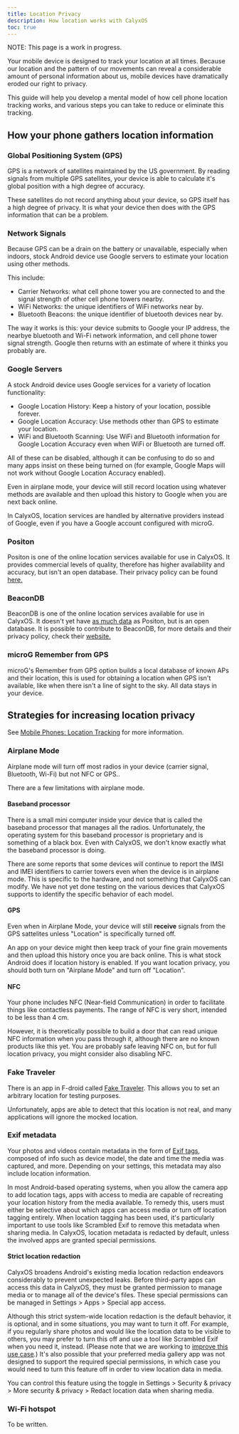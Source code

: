 ```yaml
---
title: Location Privacy
description: How location works with CalyxOS
toc: true
---
```


NOTE: This page is a work in progress.

Your mobile device is designed to track your location at all times. Because our location and the pattern of our movements can reveal a considerable amount of personal information about us, mobile devices have dramatically eroded our right to privacy.

This guide will help you develop a mental model of how cell phone location tracking works, and various steps you can take to reduce or eliminate this tracking.

How your phone gathers location information
---------------------------------------------------

### Global Positioning System (GPS)

GPS is a network of satellites maintained by the US government. By reading signals from multiple GPS satellites, your device is able to calculate it's global position with a high degree of accuracy.

These satellites do not record anything about your device, so GPS itself has a high degree of privacy. It is what your device then does with the GPS information that can be a problem.

### Network Signals

Because GPS can be a drain on the battery or unavailable, especially when indoors, stock Android device use Google servers to estimate your location using other methods.

This include:

* Carrier Networks: what cell phone tower you are connected to and the signal strength of other cell phone towers nearby.
* WiFi Networks: the unique identifiers of WiFi networks near by.
* Bluetooth Beacons: the unique identifier of bluetooth devices near by.

The way it works is this: your device submits to Google your IP address, the nearbye bluetooth and Wi-Fi network information, and cell phone tower signal strength. Google then returns with an estimate of where it thinks you probably are.

### Google Servers

A stock Android device uses Google services for a variety of location functionality:

* Google Location History: Keep a history of your location, possible forever.
* Google Location Accuracy: Use methods other than GPS to estimate your location.
* WiFi and Bluetooth Scanning: Use WiFi and Bluetooth information for Google Location Accuracy even when WiFi or Bluetooth are turned off.

All of these can be disabled, although it can be confusing to do so and many apps insist on these being turned on (for example, Google Maps will not work without Google Location Accuracy enabled).

Even in airplane mode, your device will still record location using whatever methods are available and then upload this history to Google when you are next back online.

In CalyxOS, location services are handled by alternative providers instead of Google, even if you have a Google account configured with microG.

### Positon

Positon is one of the online location services available for use in CalyxOS. It provides commercial levels of quality, therefore has higher availability and accuracy, but isn't an open database. Their privacy policy can be found [here.](https://positon.xyz/docs/privacy/)

### BeaconDB

BeaconDB is one of the online location services available for use in CalyxOS. It doesn't yet have [as much data](https://beacondb.net/map) as Positon, but is an open database. It is possible to contribute to BeaconDB, for more details and their privacy policy, check their [website.](https://beacondb.net/)

### microG Remember from GPS

microG's Remember from GPS option builds a local database of known APs and their location, this is used for obtaining a location when GPS isn't available, like when there isn't a line of sight to the sky. All data stays in your device.

Strategies for increasing location privacy
--------------------------------------------------

See [Mobile Phones: Location Tracking](https://ssd.eff.org/en/playlist/privacy-breakdown-mobile-phones#mobile-phones-location-tracking) for more information.

### Airplane Mode

Airplane mode will turn off most radios in your device (carrier signal, Bluetooth, Wi-Fi) but not NFC or GPS..

There are a few limitations with airplane mode.

#### Baseband processor

There is a small mini computer inside your device that is called the baseband processor that manages all the radios. Unfortunately, the operating system for this baseband processor is proprietary and is something of a black box. Even with CalyxOS, we don't know exactly what the baseband processor is doing.

There are some reports that some devices will continue to report the IMSI and IMEI identifiers to carrier towers even when the device is in airplane mode. This is specific to the hardware, and not something that CalyxOS can modify. We have not yet done testing on the various devices that CalyxOS supports to identify the specific behavior of each model.

#### GPS

Even when in Airplane Mode, your device will still **receive** signals from the GPS sattelites unless "Location" is specifically turned off.

An app on your device might then keep track of your fine grain movements and then upload this history once you are back online. This is what stock Android does if location history is enabled. If you want location privacy, you should both turn on "Airplane Mode" and turn off "Location".

#### NFC

Your phone includes NFC (Near-field Communication) in order to facilitate things like contactless payments. The range of NFC is very short, intended to be less than 4 cm.

However, it is theoretically possible to build a door that can read unique NFC information when you pass through it, although there are no known products like this yet. You are probably safe leaving NFC on, but for full location privacy, you might consider also disabling NFC.

### Fake Traveler

There is an app in F-droid called [Fake Traveler](https://f-droid.org/packages/cl.coders.faketraveler/). This allows you to set an arbitrary location for testing purposes.

Unfortunately, apps are able to detect that this location is not real, and many applications will ignore the mocked location.

### Exif metadata

Your photos and videos contain metadata in the form of [Exif tags](https://en.wikipedia.org/wiki/Exif), composed of info such as device model, the date and time the media was captured, and more. Depending on your settings, this metadata may also include location information.

In most Android-based operating systems, when you allow the camera app to add location tags, apps with access to media are capable of recreating your location history from the media available. To remedy this, users must either be selective about which apps can access media or turn off location tagging entirely. When location tagging has been used, it's particularly important to use tools like Scrambled Exif to remove this metadata when sharing media.
In CalyxOS, location metadata is redacted by default, unless the involved apps are granted special permissions.

#### Strict location redaction

CalyxOS broadens Android's existing media location redaction endeavors considerably to prevent unexpected leaks.
Before third-party apps can access this data in CalyxOS, they must be granted permission to manage media or to manage all of the device's files. These special permissions can be managed in Settings > Apps > Special app access.

Although this strict system-wide location redaction is the default behavior, it is optional, and in some situations, you may want to turn it off. For example, if you regularly share photos and would like the location data to be visible to others, you may prefer to turn this off and use a tool like Scrambled Exif when you need it, instead. (Please note that we are working to [improve this use case](https://gitlab.com/CalyxOS/calyxos/-/issues/2522).) It's also possible that your preferred media gallery app was not designed to support the required special permissions, in which case you would need to turn this feature off in order to view location data in media.

You can control this feature using the toggle in Settings > Security & privacy > More security & privacy > Redact location data when sharing media.

### Wi-Fi hotspot

To be written.